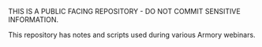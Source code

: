 THIS IS A PUBLIC FACING REPOSITORY - DO NOT COMMIT SENSITIVE INFORMATION.

This repository has notes and scripts used during various Armory webinars.

